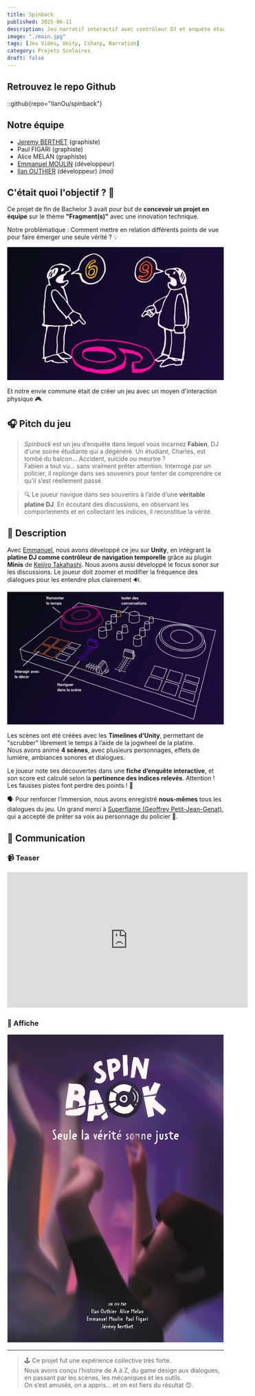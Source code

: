 ```yaml
---
title: Spinback
published: 2025-06-11
description: Jeu narratif interactif avec contrôleur DJ et enquête étudiante 🔍
image: "./main.jpg"
tags: [Jeu Vidéo, Unity, Csharp, Narration]
category: Projets Scolaires
draft: false
---
```


## Retrouvez le repo Github

::github{repo="IlanOu/spinback"}

## Notre équipe

- [Jeremy BERTHET](https://linktr.ee/aarleem) (graphiste)
- Paul FIGARI (graphiste)
- Alice MELAN (graphiste)
- [Emmanuel MOULIN](https://github.com/Kibishi47) (développeur)
- [Ilan OUTHIER](https://github.com/IlanOu) (développeur) *(moi)*

## C'était quoi l'objectif ? 🤔

Ce projet de fin de Bachelor 3 avait pour but de **concevoir un projet en équipe** sur le thème **"Fragment(s)"** avec une innovation technique.

Notre problématique : Comment mettre en relation différents points de vue pour faire émerger une seule vérité ? 💡

![Points de vue](./point-of-view.png)

Et notre envie commune était de créer un jeu avec un moyen d'interaction physique 🎮.

## 🎧 Pitch du jeu

> *Spinback* est un jeu d’enquête dans lequel vous incarnez **Fabien**, DJ d'une soirée étudiante qui a dégénéré.
> Un étudiant, Charles, est tombé du balcon... Accident, suicide ou meurtre ?  
> Fabien a tout vu… sans vraiment prêter attention. Interrogé par un policier, il replonge dans ses souvenirs pour tenter de comprendre ce qu’il s’est réellement passé.

> 🔍 Le joueur navigue dans ses souvenirs à l’aide d’une **véritable platine DJ**. En écoutant des discussions, en observant les comportements et en collectant les indices, il reconstitue la vérité.

## 📝 Description

Avec [Emmanuel](https://github.com/Kibishi47), nous avons développé ce jeu sur **Unity**, en intégrant la **platine DJ comme contrôleur de navigation temporelle** grâce au plugin **Minis** de [Keijiro Takahashi](https://github.com/keijiro/Minis).
Nous avons aussi développé le focus sonor sur les discussions. Le joueur doit zoomer et modifier la fréquence des dialogues pour les entendre plus clairement 🔊.

![Platine](./platine.png)

Les scènes ont été créées avec les **Timelines d’Unity**, permettant de "scrubber" librement le temps à l’aide de la jogwheel de la platine.  
Nous avons animé **4 scènes**, avec plusieurs personnages, effets de lumière, ambiances sonores et dialogues.

Le joueur note ses découvertes dans une **fiche d’enquête interactive**, et son score est calculé selon la **pertinence des indices relevés**. Attention ! Les fausses pistes font perdre des points ! 😬

🗣️ Pour renforcer l’immersion, nous avons enregistré **nous-mêmes** tous les dialogues du jeu.
Un grand merci à [Superflame (Geoffrey Petit-Jean-Genat)](https://www.youtube.com/@superflameur), qui a accepté de prêter sa voix au personnage du policier 👮.

## 📢 Communication

### 📹 Teaser

<iframe 
width="560" 
height="315" 
src="https://www.youtube-nocookie.com/embed/t0MhQf51rM4?si=PiAJdwLnF4oAxQrN" 
title="Spinback Teaser" 
frameborder="0" 
allow="accelerometer; autoplay; clipboard-write; encrypted-media; gyroscope; picture-in-picture; web-share" 
referrerpolicy="strict-origin-when-cross-origin" 
allowfullscreen>
</iframe>

### 📸 Affiche

![Affiche](./affiche.png)

---

> 🕹️ Ce projet fut une expérience collective très forte.  
> Nous avons conçu l’histoire de A à Z, du game design aux dialogues, en passant par les scènes, les mécaniques et les outils.  
> On s’est amusés, on a appris… et on est fiers du résultat 😊.
